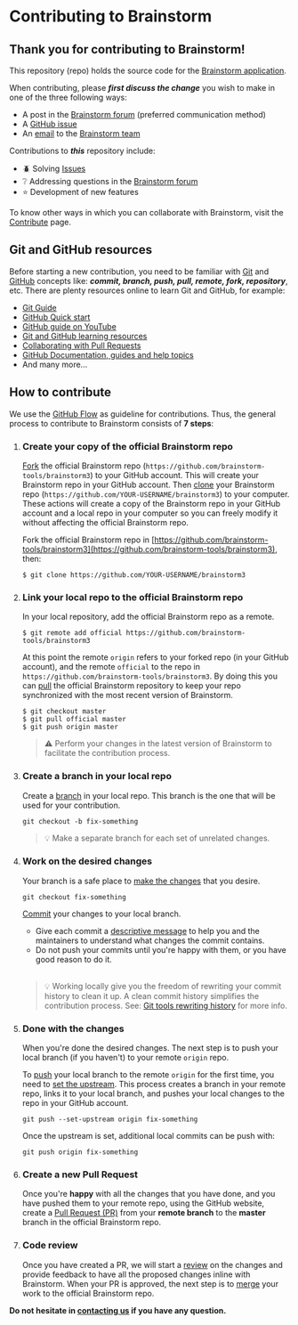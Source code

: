 # Contributing to Brainstorm

## Thank you for contributing to **Brainstorm**!
This repository (repo) holds the source code for the [Brainstorm application](https://neuroimage.usc.edu/brainstorm/Introduction).

<a name="contact"></a> When contributing, please ***first discuss the change*** you wish to make in one of the three following ways:

- A post in the [Brainstorm forum](https://neuroimage.usc.edu/forums/) (preferred communication method)
- A [GitHub issue](https://github.com/brainstorm-tools/brainstorm3/issues)
- An [email](brainstorm@sipi.usc.edu) to the [Brainstorm team](https://neuroimage.usc.edu/brainstorm/AboutUs)

Contributions to ***this*** repository include:
- :beetle: Solving [Issues](https://github.com/brainstorm-tools/brainstorm3/issues)
- :grey_question: Addressing questions in the [Brainstorm forum](https://neuroimage.usc.edu/forums/)
- :star: Development of new features

To know other ways in which you can collaborate with Brainstorm, visit the [Contribute](https://neuroimage.usc.edu/brainstorm/Contribute) page.

## Git and GitHub resources
Before starting a new contribution, you need to be familiar with [Git](https://git-scm.com/) and [GitHub](https://github.com/) concepts like: ***commit, branch, push, pull, remote, fork, repository***, etc. There are plenty resources online to learn Git and GitHub, for example:
- [Git Guide](https://github.com/git-guides/)
- [GitHub Quick start](https://docs.github.com/en/get-started/quickstart)
- [GitHub guide on YouTube](https://www.youtube.com/githubguides)
- [Git and GitHub learning resources](https://docs.github.com/en/get-started/quickstart/git-and-github-learning-resources)
- [Collaborating with Pull Requests](https://docs.github.com/en/github/collaborating-with-pull-requests)
- [GitHub Documentation, guides and help topics](https://docs.github.com/en/github)
- And many more...

## How to contribute
We use the [GitHub Flow](https://docs.github.com/en/get-started/quickstart/github-flow) as guideline for contributions. Thus, the general process to contribute to Brainstorm consists of **7 steps**:

1. ### **Create your copy of the official Brainstorm repo**

    [Fork](https://docs.github.com/en/get-started/quickstart/fork-a-repo) the official Brainstorm repo (`https://github.com/brainstorm-tools/brainstorm3`) to your GitHub account. This will create your Brainstorm repo in your GitHub account. Then [clone](https://docs.github.com/en/get-started/quickstart/fork-a-repo#cloning-your-forked-repository) your Brainstorm repo (`https://github.com/YOUR-USERNAME/brainstorm3`) to your computer. These actions will create a copy of the Brainstorm repo in your GitHub account and a local repo in your computer so you can freely modify it without affecting the official Brainstorm repo.

    Fork the official Brainstorm repo in [https://github.com/brainstorm-tools/brainstorm3](https://github.com/brainstorm-tools/brainstorm3), then:
    ```
    $ git clone https://github.com/YOUR-USERNAME/brainstorm3
    ```

2. ### **Link your local repo to the official Brainstorm repo**  

    In your local repository, add the official Brainstorm repo as a remote.
    ```
    $ git remote add official https://github.com/brainstorm-tools/brainstorm3
    ```
    At this point the remote `origin` refers to your forked repo (in your GitHub account), and the remote `official` to the repo in `https://github.com/brainstorm-tools/brainstorm3`. By doing this you can [pull](https://github.com/git-guides/git-pull) the official Brainstorm repository to keep your repo synchronized with the most recent version of Brainstorm.
    ```
    $ git checkout master    
    $ git pull official master
    $ git push origin master
    ```
   > :warning: Perform your changes in the latest version of Brainstorm to facilitate the contribution process.

3. ### **Create a branch in your local repo**

    Create a [branch](https://docs.github.com/en/get-started/quickstart/github-flow#create-a-branch) in your local repo. This branch is the one that will be used for your contribution.
    ```
    git checkout -b fix-something
    ```
    > :bulb: Make a separate branch for each set of unrelated changes.

4. ### **Work on the desired changes**

    Your branch is a safe place to [make the changes](https://docs.github.com/en/get-started/quickstart/github-flow#make-changes) that you desire.
    ```
    git checkout fix-something
    ```

    [Commit](https://github.com/git-guides/git-commit) your changes to your local branch.
    - Give each commit a [descriptive message](https://github.com/git-guides/git-commit) to help you and the maintainers to understand what changes the commit contains.
    - Do not push your commits until you're happy with them, or you have good reason to do it.
    <br/><br/>

    > :bulb: Working locally give you the freedom of rewriting your commit history to clean it up. A clean commit history simplifies the contribution process.
See: [Git tools rewriting history](https://git-scm.com/book/en/v2/Git-Tools-Rewriting-History) for more info.

5. ### **Done with the changes**
    When you're done the desired changes. The next step is to push your local branch (if you haven't) to your remote `origin` repo.

    To [push](https://github.com/git-guides/git-push) your local branch to the remote `origin` for the first time, you need to [set the upstream](https://docs.github.com/en/github/collaborating-with-pull-requests/working-with-forks/configuring-a-remote-for-a-fork). This process creates a branch in your remote repo, links it to your local branch, and pushes your local changes to the repo in your GitHub account.

    ```
    git push --set-upstream origin fix-something
    ```

    Once the upstream is set, additional local commits can be push with:
    ```
    git push origin fix-something
    ```

6. ### **Create a new Pull Request**

    Once you're **happy** with all the changes that you have done, and you have pushed them to your remote repo, using the GitHub website, create a [Pull Request (PR)](https://docs.github.com/en/github/collaborating-with-pull-requests/proposing-changes-to-your-work-with-pull-requests/creating-a-pull-request) from your **remote branch** to the **master** branch in the official Brainstorm repo.

7. ### **Code review**

    Once you have created a PR, we will start a [review](https://docs.github.com/en/github/collaborating-with-pull-requests/reviewing-changes-in-pull-requests/about-pull-request-reviews) on the changes and provide feedback to have all the proposed changes inline with Brainstorm. When your PR is approved, the next step is to [merge](https://docs.github.com/en/github/collaborating-with-pull-requests/incorporating-changes-from-a-pull-request/merging-a-pull-request) your work to the official Brainstorm repo.

**Do not hesitate in [contacting us](#contact) if you have any question.**
